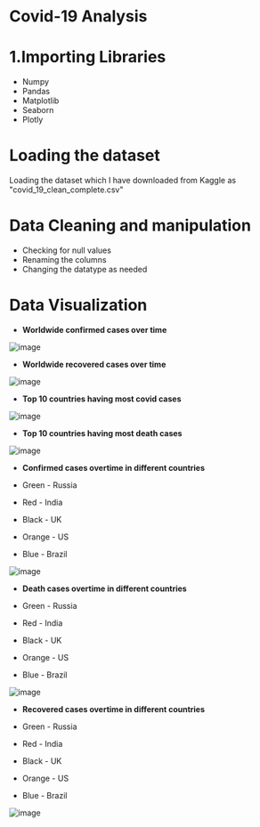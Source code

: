 # Covid-19 Analysis

# **1.Importing Libraries**

  * Numpy
  * Pandas
  * Matplotlib
  * Seaborn
  * Plotly

# **Loading the dataset**

  Loading the dataset which I have downloaded from Kaggle as "covid_19_clean_complete.csv"

# **Data Cleaning and manipulation**

  * Checking for null values
  * Renaming the columns
  * Changing the datatype as needed

# **Data Visualization**

* **Worldwide confirmed cases over time**

 ![image](https://github.com/vekasheni/Covid-19/assets/146317452/60d36e2a-fb62-4212-99df-d0a5f788d233)

* **Worldwide recovered cases over time**

 ![image](https://github.com/vekasheni/Covid-19/assets/146317452/1e227b15-7312-47ce-996e-ea03d81c16e0)

* **Top 10 countries having most covid cases**

 ![image](https://github.com/vekasheni/Covid-19/assets/146317452/1d717b3e-0384-4093-8f56-fa49a715f70a)

* **Top 10 countries having most death cases**

 ![image](https://github.com/vekasheni/Covid-19/assets/146317452/485275c7-7a80-4760-a7db-5803c2446d9e)

* **Confirmed cases overtime in different countries**

* Green - Russia
* Red - India
* Black - UK
* Orange - US
* Blue - Brazil

 ![image](https://github.com/vekasheni/Covid-19/assets/146317452/653e4c7e-c19c-41a0-8810-98241e628fb4)

* **Death cases overtime in different countries**

* Green - Russia
* Red - India
* Black - UK
* Orange - US
* Blue - Brazil

 ![image](https://github.com/vekasheni/Covid-19/assets/146317452/d1a8f65a-1678-4aed-b4b8-03bf06652cb0)

 * **Recovered cases overtime in different countries**

* Green - Russia
* Red - India
* Black - UK
* Orange - US
* Blue - Brazil

![image](https://github.com/vekasheni/Covid-19/assets/146317452/9198525c-974b-44ba-94df-d50b97f2a0b9)




  







